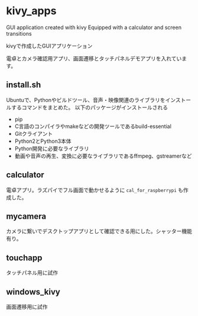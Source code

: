 # kivy_apps
GUI application created with kivy
Equipped with a calculator and screen transitions

kivyで作成したGUIアプリケーション

電卓とカメラ確認用アプリ、画面遷移とタッチパネルデモアプリを入れています。

## install.sh
Ubuntuで、Pythonやビルドツール、音声・映像関連のライブラリをインストールするコマンドをまとめた。
以下のパッケージがインストールされる

- pip
- C言語のコンパイラやmakeなどの開発ツールであるbuild-essential
- Gitクライアント
- Python2とPython3本体
- Python開発に必要なライブラリ
- 動画や音声の再生、変換に必要なライブラリであるffmpeg、gstreamerなど

## calculator
電卓アプリ。ラズパイでフル画面で動かせるように `cal_for_raspberrypi` も作成した。

## mycamera
カメラに繋いでデスクトップアプリとして確認できる用にした。シャッター機能有り。

## touchapp
タッチパネル用に試作

## windows_kivy
画面遷移用に試作
